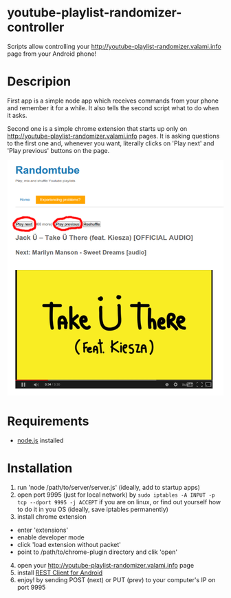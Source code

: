 # youtube-playlist-randomizer-controller
Scripts allow controlling your http://youtube-playlist-randomizer.valami.info page from your Android phone!

# Descripion
First app is a simple node app which receives commands from your phone and remember it for a while. It also tells the second script what to do when it asks.

Second one is a simple chrome extension that starts up only on http://youtube-playlist-randomizer.valami.info pages. It is asking questions to the first one and, whenever you want, literally clicks on 'Play next' and 'Play previous' buttons on the page.

![screenshot](screenshot.png)

# Requirements
- [node.js](https://nodejs.org) installed

# Installation
1. run 'node /path/to/server/server.js' (ideally, add to startup apps)
2. open port 9995 (just for local network) by `sudo iptables -A INPUT -p tcp --dport 9995 -j ACCEPT` if you are on linux, or find out yourself how to do it in you OS (ideally, save iptables permanently)
3. install chrome extension
- enter 'extensions'
- enable developer mode
- click 'load extension without packet'
- point to /path/to/chrome-plugin directory and clik 'open'
4. open your http://youtube-playlist-randomizer.valami.info page
4. install [REST Client for Android](https://play.google.com/store/apps/details?id=com.sourcestream.android.restclient)
5. enjoy! by sending POST (next) or PUT (prev) to your computer's IP on port 9995
